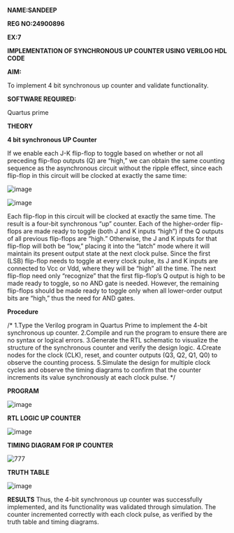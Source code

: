 **NAME:SANDEEP**

**REG NO:24900896**

**EX:7**

**IMPLEMENTATION OF SYNCHRONOUS UP COUNTER USING VERILOG HDL CODE**

**AIM:**

To implement 4 bit synchronous up counter and validate functionality.

**SOFTWARE REQUIRED:**

Quartus prime

**THEORY**

**4 bit synchronous UP Counter**

If we enable each J-K flip-flop to toggle based on whether or not all preceding flip-flop outputs (Q) are “high,” we can obtain the same counting sequence as the asynchronous circuit without the ripple effect, since each flip-flop in this circuit will be clocked at exactly the same time:

![image](https://github.com/naavaneetha/SYNCHRONOUS-UP-COUNTER/assets/154305477/d5db3fa0-e413-404c-b80e-b2f39d82e7e8)


![image](https://github.com/naavaneetha/SYNCHRONOUS-UP-COUNTER/assets/154305477/52cb61eb-d04b-442d-810c-31185a68410b)

Each flip-flop in this circuit will be clocked at exactly the same time.
The result is a four-bit synchronous “up” counter. Each of the higher-order flip-flops are made ready to toggle (both J and K inputs “high”) if the Q outputs of all previous flip-flops are “high.”
Otherwise, the J and K inputs for that flip-flop will both be “low,” placing it into the “latch” mode where it will maintain its present output state at the next clock pulse.
Since the first (LSB) flip-flop needs to toggle at every clock pulse, its J and K inputs are connected to Vcc or Vdd, where they will be “high” all the time.
The next flip-flop need only “recognize” that the first flip-flop’s Q output is high to be made ready to toggle, so no AND gate is needed.
However, the remaining flip-flops should be made ready to toggle only when all lower-order output bits are “high,” thus the need for AND gates.

**Procedure**

/* 1.Type the Verilog program in Quartus Prime to implement the 4-bit synchronous up
counter.
2.Compile and run the program to ensure there are no syntax or logical errors.
3.Generate the RTL schematic to visualize the structure of the synchronous counter and
verify the design logic.
4.Create nodes for the clock (CLK), reset, and counter outputs (Q3, Q2, Q1, Q0) to
observe the counting process.
5.Simulate the design for multiple clock cycles and observe the timing diagrams to
confirm that the counter increments its value synchronously at each clock pulse.
*/

**PROGRAM**

![image](https://github.com/user-attachments/assets/06d69d11-c085-4f94-beae-03e241aad012)

**RTL LOGIC UP COUNTER**

![image](https://github.com/user-attachments/assets/52f2c5d1-1c03-4bbd-b124-af5d9f3ccd07)

**TIMING DIAGRAM FOR IP COUNTER**

![777](https://github.com/user-attachments/assets/c65f40f1-567c-4189-bf39-8fd2410bfcab)

**TRUTH TABLE**

![image](https://github.com/user-attachments/assets/0300bca0-eae7-4568-8381-49c604010f26)

**RESULTS**
Thus, the 4-bit synchronous up counter was successfully implemented, and its
functionality was validated through simulation. The counter incremented correctly with
each clock pulse, as verified by the truth table and timing diagrams.
